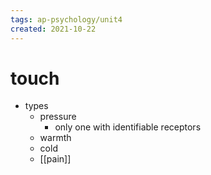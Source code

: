 ```yaml
---
tags: ap-psychology/unit4 
created: 2021-10-22
---
```


# touch

- types
	- pressure
		- only one with identifiable receptors
	- warmth
	- cold
	- [[pain]] 
